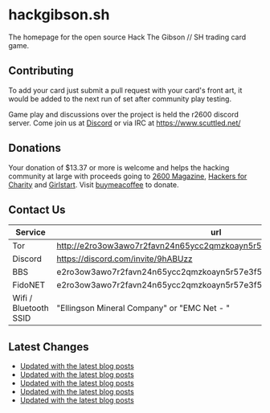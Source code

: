 # hackgibson.sh
The homepage for the open source Hack The Gibson // SH trading card game.


## Contributing

To add your card just submit a pull request with your card's front art, it would be added to the next run of set after community play testing.

Game play and discussions over the project is held the r2600 discord server. Come join us at [Discord](https://discord.com/invite/9hABUzz) or via IRC at https://www.scuttled.net/


## Donations

Your donation of $13.37 or more is welcome and helps the hacking community at large with proceeds going to [2600 Magazine](https://2600.com/), [Hackers for Charity](https://hackersforcharity.org) and [Girlstart](https://girlstart.org).  Visit [buymeacoffee](https://www.buymeacoffee.com/hackgibson.sh) to donate.


## Contact Us

Service | url
-|-
Tor | http://e2ro3ow3awo7r2favn24n65ycc2qmzkoayn5r57e3f56nvjwdcgg32ad.onion
Discord | https://discord.com/invite/9hABUzz
BBS | e2ro3ow3awo7r2favn24n65ycc2qmzkoayn5r57e3f56nvjwdcgg32ad.onion:23
FidoNET | e2ro3ow3awo7r2favn24n65ycc2qmzkoayn5r57e3f56nvjwdcgg32ad.onion:24554
Wifi / Bluetooth SSID | "Ellingson Mineral Company" or "EMC Net - <fidonet address>"

## Latest Changes
<!-- BLOG-POST-LIST:START -->
- [Updated with the latest blog posts](https://github.com/DFW2600/hackgibson.sh/commit/700ad514037f19766b3204abd77b594e29cff464)
- [Updated with the latest blog posts](https://github.com/DFW2600/hackgibson.sh/commit/8c8c847f76a4fe7f010962bc53ca242abcb1d58c)
- [Updated with the latest blog posts](https://github.com/DFW2600/hackgibson.sh/commit/a7bf09b01a517d521468a9ccdcac5a1f613c8783)
- [Updated with the latest blog posts](https://github.com/DFW2600/hackgibson.sh/commit/d6b3267a73b6ee1c591a1734635ce992b331b380)
- [Updated with the latest blog posts](https://github.com/DFW2600/hackgibson.sh/commit/6d4a39d225e7593b3eb73f0d611a48263ee1e6d2)
<!-- BLOG-POST-LIST:END -->

